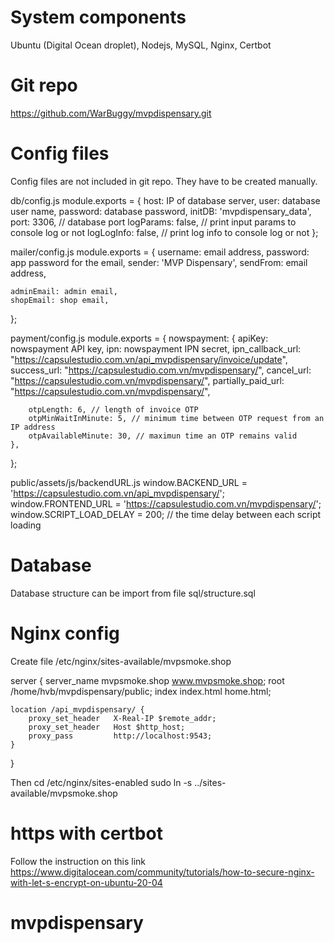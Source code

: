 # System components
Ubuntu (Digital Ocean droplet), Nodejs, MySQL, Nginx, Certbot

# Git repo
https://github.com/WarBuggy/mvpdispensary.git

# Config files
Config files are not included in git repo. They have to be created manually.

db/config.js
module.exports = {
    host: IP of database server,
    user: database user name,
    password: database password,
    initDB: 'mvpdispensary_data',
    port: 3306, // database port
    logParams: false, // print input params to console log or not
    logLogInfo: false, // print log info to console log or not
};

mailer/config.js
module.exports = {
    username: email address,
    password: app password for the email,
    sender: 'MVP Dispensary',
    sendFrom: email address,

    adminEmail: admin email,
    shopEmail: shop email,
};

payment/config.js
module.exports = {
    nowspayment: {
        apiKey: nowspayment API key,
        ipn: nowspayment IPN secret,
        ipn_callback_url: "https://capsulestudio.com.vn/api_mvpdispensary/invoice/update",
        success_url: "https://capsulestudio.com.vn/mvpdispensary/",
        cancel_url: "https://capsulestudio.com.vn/mvpdispensary/",
        partially_paid_url: "https://capsulestudio.com.vn/mvpdispensary/",

        otpLength: 6, // length of invoice OTP
        otpMinWaitInMinute: 5, // minimum time between OTP request from an IP address
        otpAvailableMinute: 30, // maximun time an OTP remains valid
    },
};

public/assets/js/backendURL.js
window.BACKEND_URL = 'https://capsulestudio.com.vn/api_mvpdispensary/';
window.FRONTEND_URL = 'https://capsulestudio.com.vn/mvpdispensary/';
window.SCRIPT_LOAD_DELAY = 200; // the time delay between each script loading

# Database
Database structure can be import from file sql/structure.sql

# Nginx config
Create file /etc/nginx/sites-available/mvpsmoke.shop

server {
    server_name mvpsmoke.shop www.mvpsmoke.shop;
    root /home/hvb/mvpdispensary/public;
    index index.html home.html;

    location /api_mvpdispensary/ {
        proxy_set_header   X-Real-IP $remote_addr;
        proxy_set_header   Host $http_host;
        proxy_pass         http://localhost:9543;
    }
}

Then
cd /etc/nginx/sites-enabled
sudo ln -s ../sites-available/mvpsmoke.shop

# https with certbot
Follow the instruction on this link
https://www.digitalocean.com/community/tutorials/how-to-secure-nginx-with-let-s-encrypt-on-ubuntu-20-04

# mvpdispensary